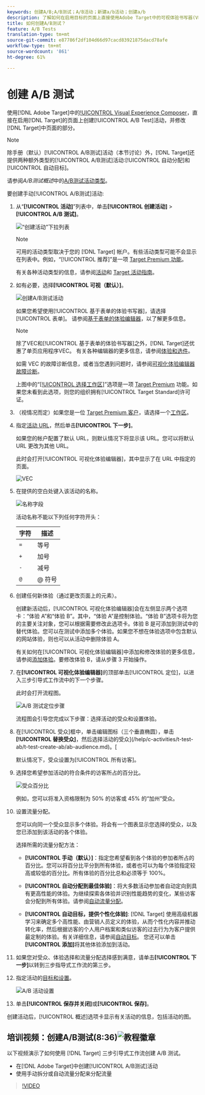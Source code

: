 ```yaml
---
keywords: 创建A/B;A/B测试；A/B活动；新建a/b活动；创建a/b
description: 了解如何在启用目标的页面上直接使用Adobe Target中的可视体验书写器(VEC)创建A/B测试活动。
title: 如何创建A/B测试？
feature: A/B Tests
translation-type: tm+mt
source-git-commit: e87786f2df104d66d97cacd83921875dacd78afe
workflow-type: tm+mt
source-wordcount: '861'
ht-degree: 61%

---
```



# 创建 A/B 测试

使用[!DNL Adobe Target]中的[!UICONTROL  Visual Experience Composer](VEC)，直接在启用[!DNL Target]的页面上创建[!UICONTROL  A/B Test]活动，并修改[!DNL Target]中页面的部分。

>[!NOTE]
>
>除手册（默认）[!UICONTROL A/B测试]活动（本节讨论）外，[!DNL Target]还提供两种额外类型的[!UICONTROL A/B测试]活动:[!UICONTROL 自动分配]和[!UICONTROL 自动目标]。
>
>请参阅&#x200B;*A/B测试概述*&#x200B;中的[A/B测试活动类型](/help/c-activities/t-test-ab/test-ab.md#types)。

要创建手动[!UICONTROL A/B测试]活动:

1. 从“**[!UICONTROL 活动]**”列表中，单击&#x200B;**[!UICONTROL 创建活动]** > **[!UICONTROL A/B 测试]**。

   ![“创建活动”下拉列表](/help/c-activities/t-test-ab/t-test-create-ab/assets/ab_select-new.png)

   >[!NOTE]
   >
   >可用的活动类型取决于您的 [!DNL Target] 帐户。有些活动类型可能不会显示在列表中。例如，“[!UICONTROL 推荐]”是一项 [Target Premium 功能](/help/c-intro/intro.md#premium)。
   >
   >有关各种活动类型的信息，请参阅[活动](/help/c-activities/activities.md#concept_D317A95A1AB54674BA7AB65C7985BA03)和 [Target 活动指南](/help/c-activities/target-activities-guide.md)。

1. 如有必要，选择&#x200B;**[!UICONTROL 可视（默认）]**。

   ![创建A/B测试活动](/help/c-activities/t-test-ab/t-test-create-ab/assets/create-ab.png)

   如果您希望使用[!UICONTROL 基于表单的体验书写器]，请选择[!UICONTROL 表单]。 请参阅[基于表单的体验编辑器](/help/c-experiences/form-experience-composer.md)，以了解更多信息。

   >[!NOTE]
   >
   >除了VEC和[!UICONTROL 基于表单的体验书写器]之外，[!DNL Target]还优惠了单页应用程序VEC。 有关各种编辑器的更多信息，请参阅[体验和选件](/help/c-experiences/experiences.md)。
   >
   >如需 VEC 的故障诊断信息，或者当您遇到问题时，请参阅[可视化体验编辑器故障诊断](/help/c-experiences/c-visual-experience-composer/r-troubleshoot-composer/troubleshoot-composer.md)。
   >
   >上图中的“[[!UICONTROL 选择工作区]](/help/administrating-target/c-user-management/property-channel/property-channel.md)”选项是一项 [Target Premium](/help/c-intro/intro.md) 功能。如果您未看到此选项，则您的组织拥有[!UICONTROL Target Standard]许可证。

1. （视情况而定）如果您是一位 [Target Premium 客户](/help/c-intro/intro.md#premium)，请选择一个[工作区](/help/administrating-target/c-user-management/property-channel/property-channel.md)。

1. 指定[活动 URL](/help/c-activities/t-test-ab/t-test-create-ab/ab-activity-url.md)，然后单击&#x200B;**[!UICONTROL 下一步]**。

   如果您的帐户配置了默认 URL，则默认情况下将显示该 URL。您可以将默认 URL 更改为其他 URL。

   此时会打开[!UICONTROL 可视化体验编辑器]，其中显示了在 URL 中指定的页面。

   ![VEC](/help/c-activities/t-test-ab/t-test-create-ab/assets/vec-new.png)

1. 在提供的空白处键入该活动的名称。

   ![名称字段](/help/c-activities/t-test-ab/t-test-create-ab/assets/ab_newname-new.png)

   活动名称不能以下列任何字符开头：

   | 字符 | 描述 |
   |--- |--- |
   | `=` | 等号 |
   | `+` | 加号 |
   | `-` | 减号 |
   | `@` | @ 符号 |

1. 创建任何新体验（通过更改页面上的元素）。

   创建新活动后，[!UICONTROL 可视化体验编辑器]会在左侧显示两个选项卡：“体验 A”和“体验 B”。其中，“体验 A”是控制体验。“体验 B”选项卡将为您的主要关注对象，您可以根据需要修改此选项卡。体验 B 是可添加到测试中的替代体验。您可以在测试中添加多个体验。如果您不想在体验选项中包含默认的网站体验，则也可以从活动中删除体验 A。

   有关如何在[!UICONTROL 可视化体验编辑器]中添加和修改体验的更多信息，请参阅[添加体验](/help/c-activities/t-test-ab/t-test-create-ab/ab-add-experience.md#task_454646F2895242D3B92DC395A0CE1A00)。要修改体验 B，请从步骤 3 开始操作。

1. 在&#x200B;**[!UICONTROL 可视化体验编辑器]**&#x200B;的顶部单击[!UICONTROL 定位]，以进入三步引导式工作流中的下一个步骤。

   此时会打开流程图。

   ![A/B 测试定位步骤](/help/c-activities/t-test-ab/t-test-create-ab/assets/ab_flow-new.png)

   流程图会引导您完成以下步骤：选择活动的受众和设置体验。

1. 在[!UICONTROL 受众]框中，单击编辑图标（三个垂直椭圆），单击&#x200B;**[!UICONTROL 替换受众]**，然后选择活动的受众](/help/c-activities/t-test-ab/t-test-create-ab/ab-audience.md)。[

   默认情况下，受众设置为[!UICONTROL 所有访客]。

1. 选择您希望参加活动的符合条件的访客所占的百分比。

   ![受众百分比](/help/c-activities/t-test-ab/t-test-create-ab/assets/audperc-new.png)

   例如，您可以将准入资格限制为 50% 的访客或 45% 的“加州”受众。

1. 设置流量分配。

   您可以向同一个受众显示多个体验。将会有一个图表显示您选择的受众，以及您已添加到该活动的各个体验。

   选择所需的流量分配方法：

   * **[!UICONTROL 手动（默认）]**：指定您希望看到各个体验的参加者所占的百分比。您可以将百分比平分到所有体验，或者也可以为每个体验指定较高或较低的百分比。所有体验的百分比总和必须等于 100%。

   * **[!UICONTROL 自动分配到最佳体验]**：将大多数活动参加者自动定向到具有更高性能的体验。为继续探索各体验并识别性能趋势的变化，某些访客会分配到所有体验。请参阅[自动流量分配](/help/c-activities/automated-traffic-allocation/automated-traffic-allocation.md#concept_A1407678796B4C569E94CBA8A9F7F5D4)。

   * **[!UICONTROL 自动目标，提供个性化体验]**: [!DNL Target] 使用高级机器学习来确定多个高性能、由营销人员定义的体验，从而个性化内容并推动转化率，然后根据访客的个人用户档案和类似访客的过去行为为客户提供最定制的体验。有关详细信息，请参阅[自动目标](/help/c-activities/auto-target/auto-target-to-optimize.md)。
   您还可以单击&#x200B;**[!UICONTROL 添加]**&#x200B;将其他体验添加到活动。

1. 如果您对受众、体验选择和流量分配选择感到满意，请单击&#x200B;**[!UICONTROL 下一步]**&#x200B;以转到三步指导式工作流的第三步。

1. 指定活动的[目标和设置](/help/c-activities/t-test-ab/t-test-create-ab/ab-goals-and-settings.md)。

   ![A/B 活动设置](/help/c-activities/t-test-ab/t-test-create-ab/assets/ab_settings-new.png)

1. 单击&#x200B;**[!UICONTROL 保存并关闭]**&#x200B;或&#x200B;**[!UICONTROL 保存]**。

创建活动后，[!UICONTROL 概述]选项卡显示有关活动的信息，包括活动的图。

## 培训视频：创建A/B测试(8:36)![教程徽章](/help/assets/tutorial.png)

以下视频演示了如何使用 [!DNL Target] 三步引导式工作流创建 A/B 测试。

* 在[!DNL Adobe Target]中创建[!UICONTROL A/B测试]活动
* 使用手动拆分或自动流量分配来分配流量

>[!VIDEO](https://video.tv.adobe.com/v/17391)
